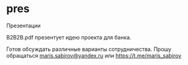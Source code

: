 # pres
Презентации

B2B2B.pdf презентует идею проекта для банка.

Готов обсуждать различные варианты сотрудничества.
Прошу обращаться maris.sabirov@yandex.ru или https://t.me/maris_sabirov
